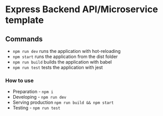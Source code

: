 # Express Backend API/Microservice template

## Commands

- `npm run dev` runs the application with hot-reloading
- `npm start` runs the application from the dist folder
- `npm run build` builds the application with babel
- `npm run test` tests the application with jest

### How to use

- Preparation - `npm i`
- Developing - `npm run dev`
- Serving production `npm run build && npm start`
- Testing - `npm run test`
